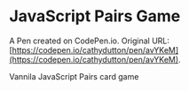 # JavaScript Pairs Game

A Pen created on CodePen.io. Original URL: [https://codepen.io/cathydutton/pen/avYKeM](https://codepen.io/cathydutton/pen/avYKeM).

Vannila JavaScript Pairs card game
